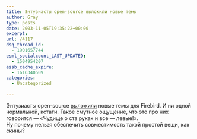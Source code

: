 ```yaml
---
title: Энтузиасты open-source выложили новые темы
author: Gray
type: posts
date: 2003-11-05T19:35:22+00:00
excerpt:
url: /4117
dsq_thread_id:
  - 1901657744
esml_socialcount_LAST_UPDATED:
  - 1504954207
essb_cache_expire:
  - 1616340509
categories:
  - Uncategorized

---
```








Энтузиасты open-source <a href="http://texturizer.net/firebird/themes/" target="_blank">выложили</a> новые темы для Firebird. И ни одной нормальной, кстати. Такое смутное ощущение, что это про них говорится &#8212; &#171;Чудище о ста руках и все &#8212; левые!&#187;.  
Ну почему нельзя обеспечить совместимость такой простой вещи, как скины?